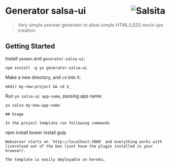 # Generator salsa-ui <a href='https://github.com/salsita'><img align='right' title='Salsita' src='https://www.google.com/a/cpanel/salsitasoft.com/images/logo.gif?alpha=1' _src='https://1.gravatar.com/avatar/d413290a5fe1385efcf5a344d4a0b588?s=50' /></a>

> Very simple yeoman generator to allow simple HTML/LESS mock-ups creation.

## Getting Started

Install `yeoman` and `generator-salsa-ui`:
  ```
  npm install -g yo generator-salsa-ui
  ```

Make a new directory, and `cd` into it:
  ```
  mkdir my-new-project && cd $_
  ```

Run `yo salsa-ui app-name`, passing app name:
  ```
  yo salsa my-new-app-name

## Usage

In the project template run following commands
  ```
  npm install
  bower install
  gulp
  ```
Webserver starts on `http://localhost:3000` and everything works with livereload out of the box (just have the plugin installed in your browser).

The template is easily deployable on heroku.